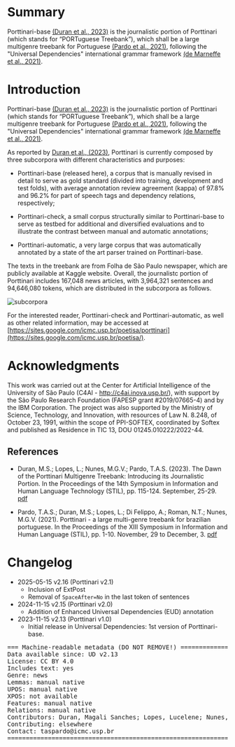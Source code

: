 # Summary

Porttinari-base [(Duran et al., 2023)](https://sol.sbc.org.br/index.php/stil/article/view/25443/25264) is the journalistic portion of Porttinari (which stands for “PORTuguese Treebank”), which shall be a large multigenre treebank for Portuguese [(Pardo et al., 2021)](https://sol.sbc.org.br/index.php/stil/article/view/17778/17612), following the "Universal Dependencies" international grammar framework [(de Marneffe et al., 2021)](https://aclanthology.org/2021.cl-2.11/).

# Introduction

Porttinari-base [(Duran et al., 2023)](https://sol.sbc.org.br/index.php/stil/article/view/25443/25264) is the journalistic portion of Porttinari (which stands for “PORTuguese Treebank”), which shall be a large multigenre treebank for Portuguese [(Pardo et al., 2021)](https://sol.sbc.org.br/index.php/stil/article/view/17778/17612), following the "Universal Dependencies" international grammar framework [(de Marneffe et al., 2021)](https://aclanthology.org/2021.cl-2.11/).

As reported by [Duran et al., (2023)](https://sol.sbc.org.br/index.php/stil/article/view/25443/25264), Porttinari is currently composed by three subcorpora with different characteristics and purposes:

* Porttinari-base (released here), a corpus that is manually revised in detail to serve as gold standard (divided into training, development and test folds), with average annotation review agreement (kappa) of 97.8% and 96.2% for part of speech tags and dependency relations, respectively;

* Porttinari-check, a small corpus structurally similar to Porttinari-base to serve as testbed for additional and diversified evaluations and to illustrate the contrast between manual and automatic annotations; 

* Porttinari-automatic, a very large corpus that was automatically annotated by a state of the art parser trained on Porttinari-base.

The texts in the treebank are from Folha de São Paulo newspaper, which are publicly available at Kaggle website. Overall, the journalistc portion of Porttinari includes 167,048 news articles, with 3,964,321 sentences and 94,646,080 tokens, which are distributed in the subcorpora as follows.

![subcorpora](https://github.com/UniversalDependencies/UD_Portuguese-Porttinari/assets/41649292/0eb597a6-4b41-49e6-b360-3afed709ad13)

For the interested reader, Porttinari-check and Porttinari-automatic, as well as other related information, may be accessed at [https://sites.google.com/icmc.usp.br/poetisa/porttinari](https://sites.google.com/icmc.usp.br/poetisa/).

# Acknowledgments

This work was carried out at the Center for Artificial Intelligence of the University of São Paulo (C4AI - http://c4ai.inova.usp.br/), with support by the São Paulo Research Foundation (FAPESP grant #2019/07665-4) and by the IBM Corporation. The project was also supported by the Ministry of Science, Technology, and Innovation, with resources of Law N. 8.248, of October 23, 1991, within the scope of PPI-SOFTEX, coordinated by Softex and published as Residence in TIC 13, DOU 01245.010222/2022-44.

## References

* Duran, M.S.; Lopes, L.; Nunes, M.G.V.; Pardo, T.A.S. (2023). The Dawn of the Porttinari Multigenre Treebank: Introducing its Journalistic Portion. In the Proceedings of the 14th Symposium in Information and Human Language Technology (STIL), pp. 115-124. September, 25-29. [pdf](https://sol.sbc.org.br/index.php/stil/article/view/25443/25264)

* Pardo, T.A.S.; Duran, M.S.; Lopes, L.; Di Felippo, A.; Roman, N.T.; Nunes, M.G.V. (2021). Porttinari - a large multi-genre treebank for brazilian portuguese. In the Proceedings of the XIII Symposium in Information and Human Language (STIL), pp. 1-10. November, 29 to December, 3. [pdf](https://sol.sbc.org.br/index.php/stil/article/view/17778/17612)

# Changelog

* 2025-05-15 v2.16 (Porttinari v2.1)
  * Inclusion of ExtPost
  * Removal of `SpaceAfter=No` in the last token of sentences
* 2024-11-15 v2.15 (Porttinari v2.0)
  * Addition of Enhanced Universal Dependencies (EUD) annotation
* 2023-11-15 v2.13 (Porttinari v1.0)
  * Initial release in Universal Dependencies: 1st version of Porttinari-base.


<pre>
=== Machine-readable metadata (DO NOT REMOVE!) ================================
Data available since: UD v2.13
License: CC BY 4.0
Includes text: yes
Genre: news
Lemmas: manual native
UPOS: manual native
XPOS: not available
Features: manual native
Relations: manual native
Contributors: Duran, Magali Sanches; Lopes, Lucelene; Nunes, Maria das Graças Volpe; Pardo, Thiago Alexandre Salgueiro
Contributing: elsewhere
Contact: taspardo@icmc.usp.br
===============================================================================
</pre>
